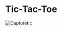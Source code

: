 # Tic-Tac-Toe
![Capturetic](https://user-images.githubusercontent.com/65108734/112430328-fbc1e880-8d63-11eb-8820-3857c31227ce.JPG)
